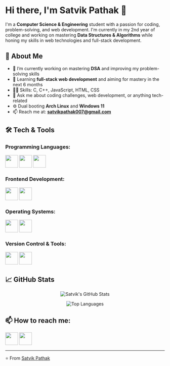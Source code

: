 # Hi there, I'm Satvik Pathak 👋

I'm a **Computer Science & Engineering** student with a passion for coding, problem-solving, and web development. I'm currently in my 2nd year of college and working on mastering **Data Structures & Algorithms** while honing my skills in web technologies and full-stack development.

## 🚀 About Me
- 🔭 I’m currently working on mastering **DSA** and improving my problem-solving skills
- 🌱 Learning **full-stack web development** and aiming for mastery in the next 6 months
- 👨‍💻 Skills: C, C++, JavaScript, HTML, CSS
- 💬 Ask me about coding challenges, web development, or anything tech-related
- ⚙️ Dual booting **Arch Linux** and **Windows 11**
- 📫 Reach me at: **satvikpathak007@gmail.com**

## 🛠️ Tech & Tools

### Programming Languages:
<p>
  <img src="https://cdn.jsdelivr.net/gh/devicons/devicon/icons/c/c-original.svg" width="40" height="40"/> 
  <img src="https://cdn.jsdelivr.net/gh/devicons/devicon/icons/cplusplus/cplusplus-original.svg" width="40" height="40"/> 
  <img src="https://cdn.jsdelivr.net/gh/devicons/devicon/icons/javascript/javascript-original.svg" width="40" height="40"/>
</p>

### Frontend Development:
<p>
  <img src="https://cdn.jsdelivr.net/gh/devicons/devicon/icons/html5/html5-original.svg" width="40" height="40"/> 
  <img src="https://cdn.jsdelivr.net/gh/devicons/devicon/icons/css3/css3-original.svg" width="40" height="40"/>
</p>

### Operating Systems:
<p>
  <img src="https://cdn.jsdelivr.net/gh/devicons/devicon/icons/archlinux/archlinux-original.svg" width="40" height="40"/> 
  <img src="https://cdn.jsdelivr.net/gh/devicons/devicon/icons/windows8/windows8-original.svg" width="40" height="40"/>
</p>

### Version Control & Tools:
<p>
  <img src="https://cdn.jsdelivr.net/gh/devicons/devicon/icons/git/git-original.svg" width="40" height="40"/> 
  <img src="https://cdn.jsdelivr.net/gh/devicons/devicon/icons/github/github-original.svg" width="40" height="40"/>
</p>

## 📈 GitHub Stats

<p align="center">
  <img src="https://github-readme-stats.vercel.app/api?username=satvikpathak&show_icons=true&theme=radical" alt="Satvik's GitHub Stats" />
</p>

<p align="center">
  <img src="https://github-readme-stats.vercel.app/api/top-langs/?username=satvikpathak&layout=compact&theme=radical" alt="Top Languages" />
</p>

## 📫 How to reach me:

<p>
  <a href="https://www.linkedin.com/in/satvik-pathak-601833331?utm_source=share&utm_campaign=share_via&utm_content=profile&utm_medium=ios_app"><img src="https://cdn.jsdelivr.net/gh/devicons/devicon/icons/linkedin/linkedin-original.svg" width="40" height="40"/></a>
  <a href="mailto:satvikpathak007@gmail.com"><img src="https://cdn.jsdelivr.net/gh/devicons/devicon/icons/google/google-original.svg" width="40" height="40"/></a>
</p>

---

⭐️ From [Satvik Pathak](https://github.com/satvikpathak)
